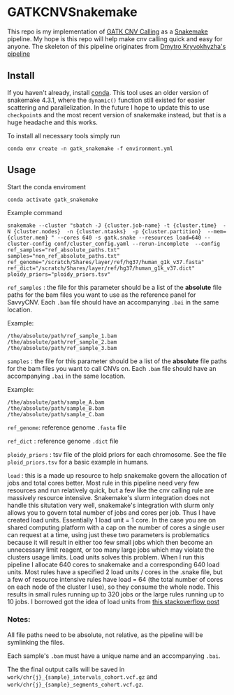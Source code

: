 # GATKCNVSnakemake


This repo is my implementation of [GATK CNV Calling](https://gatk.broadinstitute.org/hc/en-us/articles/360035531152--How-to-Call-common-and-rare-germline-copy-number-variants) as a [Snakemake](https://snakemake.readthedocs.io/en/stable/) pipeline. My hope is this repo will help make cnv calling quick and easy for anyone. The skeleton of this pipeline originates from [Dmytro Kryvokhyzha's pipeline](https://evodify.com/gatk-cnv-snakemake/)

## Install

If you haven't already, install [conda](https://conda.io/projects/conda/en/latest/user-guide/install/index.html). This tool uses an older version of snakemake 4.3.1, where the `dynamic()` function still existed for easier scattering and parallelization. In the future I hope to update this to use `checkpoint`s and the most recent version of snakemake instead, but that is a huge headache and this works.

To install all necessary tools simply run

`conda env create -n gatk_snakemake -f environment.yml`

## Usage

Start the conda enviroment

`conda activate gatk_snakemake`

Example command

`snakemake --cluster "sbatch -J {cluster.job-name} -t {cluster.time}  -N {cluster.nodes}  -n {cluster.ntasks}  -p {cluster.partition}  --mem={cluster.mem} " --cores 640 -s gatk.snake --resources load=640 --cluster-config conf/cluster_config.yaml --rerun-incomplete  --config ref_samples="ref_absolute_paths.txt" samples="non_ref_absolute_paths.txt" ref_genome="/scratch/Shares/layer/ref/hg37/human_g1k_v37.fasta" ref_dict="/scratch/Shares/layer/ref/hg37/human_g1k_v37.dict" ploidy_priors="ploidy_priors.tsv"`

`ref_samples` : the file for this parameter should be a list of the **absolute** file paths for the bam files you want to use as the reference panel for SavvyCNV. Each `.bam` file should have an accompanying `.bai` in the same location.

Example:

```
/the/absolute/path/ref_sample_1.bam
/the/absolute/path/ref_sample_2.bam
/the/absolute/path/ref_sample_3.bam
```

`samples` : the file for this parameter should be a list of the **absolute** file paths for the bam files you want to call CNVs on. Each `.bam` file should have an accompanying `.bai` in the same location.

Example:
```
/the/absolute/path/sample_A.bam
/the/absolute/path/sample_B.bam
/the/absolute/path/sample_C.bam
```

`ref_genome`: reference genome `.fasta` file

`ref_dict` : reference genome `.dict` file

`ploidy_priors` : tsv file of the ploid priors for each chromosome. See the file `ploid_priors.tsv` for a basic example in humans.

`load` : this is a made up resource to help snakemake govern the allocation of jobs and total cores better.
Most rule in this pipeline need very few resources and run relatively quick, but a few like the cnv calling rule are massively resource intensive.
Snakemake's slurm integration does not handle this situtation very well, snakemake's integration with slurm only allows you to govern total number of jobs and cores per job. 
Thus I have created load units.
Essentially 1 load unit = 1 core.
In the case you are on shared computing platform with a cap on the number of cores a single user can request at a time, using just these two parameters is problematics because it will result in either too few small jobs which then become an unnecessary limit reagent, or too many large jobs which may violate the clusters usage limits.
Load units solves this problem.
When I run this pipeline I allocate 640 cores to snakemake and a corresponding 640 load units. Most rules have a specified 2 load units / cores in the .snake file, but a few of resource intensive rules have load = 64 (the total number of cores on each node of the cluster I use), so they consume the whole node.
This results in small rules running up to 320 jobs or the large rules running up to 10 jobs. I borrowed got the idea of load units from [this stackoverflow post](https://stackoverflow.com/questions/51977436/restrict-number-of-jobs-by-a-rule-in-snakemake)


### Notes:

All file paths need to be absolute, not relative, as the pipeline will be symlinking the files.

Each sample's `.bam` must have a unique name and an accompanying `.bai`. 

The the final output calls will be saved in `work/chr{j}_{sample}_intervals_cohort.vcf.gz` and `work/chr{j}_{sample}_segments_cohort.vcf.gz`.
